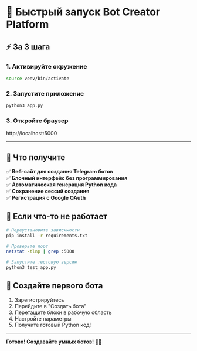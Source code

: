 # 🚀 Быстрый запуск Bot Creator Platform

## ⚡ За 3 шага

### 1. Активируйте окружение
```bash
source venv/bin/activate
```

### 2. Запустите приложение
```bash
python3 app.py
```

### 3. Откройте браузер
http://localhost:5000

---

## 🎯 Что получите

✅ **Веб-сайт для создания Telegram ботов**  
✅ **Блочный интерфейс без программирования**  
✅ **Автоматическая генерация Python кода**  
✅ **Сохранение сессий создания**  
✅ **Регистрация с Google OAuth**  

## 🔧 Если что-то не работает

```bash
# Переустановите зависимости
pip install -r requirements.txt

# Проверьте порт
netstat -tlnp | grep :5000

# Запустите тестовую версию
python3 test_app.py
```

## 📱 Создайте первого бота

1. Зарегистрируйтесь
2. Перейдите в "Создать бота"
3. Перетащите блоки в рабочую область
4. Настройте параметры
5. Получите готовый Python код!

---

**Готово! Создавайте умных ботов! 🤖✨**